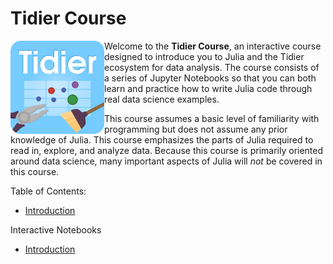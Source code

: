 # Tidier Course

<img src="https://raw.githubusercontent.com/TidierOrg/.github/main/profile/TidierOrg_logo.png" align="left" style="padding-right:10x;" width="150"/>

Welcome to the **Tidier Course**, an interactive course designed to introduce you to Julia and the Tidier ecosystem for data analysis. The course consists of a series of Jupyter Notebooks so that you can both learn and practice how to write Julia code through real data science examples.

This course assumes a basic level of familiarity with programming but does not assume any prior knowledge of Julia. This course emphasizes the parts of Julia required to read in, explore, and analyze data. Because this course is primarily oriented around data science, many important aspects of Julia will *not* be covered in this course.

Table of Contents:

- [Introduction](introduction.ipynb)


Interactive Notebooks

- [Introduction](https://mybinder.org/v2/gh/TidierOrg/TidierCourse/HEAD?filepath=introduction.ipynb)